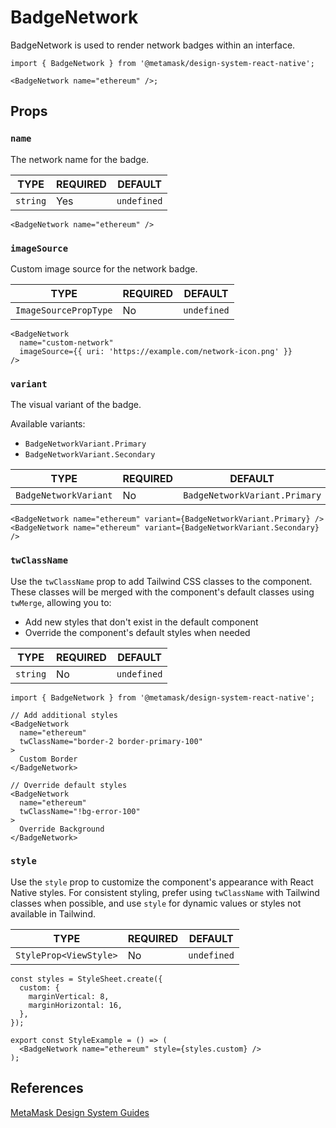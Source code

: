 # BadgeNetwork

BadgeNetwork is used to render network badges within an interface.

```tsx
import { BadgeNetwork } from '@metamask/design-system-react-native';

<BadgeNetwork name="ethereum" />;
```

## Props

### `name`

The network name for the badge.

| TYPE     | REQUIRED | DEFAULT     |
| -------- | -------- | ----------- |
| `string` | Yes      | `undefined` |

```tsx
<BadgeNetwork name="ethereum" />
```

### `imageSource`

Custom image source for the network badge.

| TYPE                  | REQUIRED | DEFAULT     |
| --------------------- | -------- | ----------- |
| `ImageSourcePropType` | No       | `undefined` |

```tsx
<BadgeNetwork
  name="custom-network"
  imageSource={{ uri: 'https://example.com/network-icon.png' }}
/>
```

### `variant`

The visual variant of the badge.

Available variants:

- `BadgeNetworkVariant.Primary`
- `BadgeNetworkVariant.Secondary`

| TYPE                  | REQUIRED | DEFAULT                       |
| --------------------- | -------- | ----------------------------- |
| `BadgeNetworkVariant` | No       | `BadgeNetworkVariant.Primary` |

```tsx
<BadgeNetwork name="ethereum" variant={BadgeNetworkVariant.Primary} />
<BadgeNetwork name="ethereum" variant={BadgeNetworkVariant.Secondary} />
```

### `twClassName`

Use the `twClassName` prop to add Tailwind CSS classes to the component. These classes will be merged with the component's default classes using `twMerge`, allowing you to:

- Add new styles that don't exist in the default component
- Override the component's default styles when needed

| TYPE     | REQUIRED | DEFAULT     |
| -------- | -------- | ----------- |
| `string` | No       | `undefined` |

```tsx
import { BadgeNetwork } from '@metamask/design-system-react-native';

// Add additional styles
<BadgeNetwork
  name="ethereum"
  twClassName="border-2 border-primary-100"
>
  Custom Border
</BadgeNetwork>

// Override default styles
<BadgeNetwork
  name="ethereum"
  twClassName="!bg-error-100"
>
  Override Background
</BadgeNetwork>
```

### `style`

Use the `style` prop to customize the component's appearance with React Native styles. For consistent styling, prefer using `twClassName` with Tailwind classes when possible, and use `style` for dynamic values or styles not available in Tailwind.

| TYPE                   | REQUIRED | DEFAULT     |
| ---------------------- | -------- | ----------- |
| `StyleProp<ViewStyle>` | No       | `undefined` |

```tsx
const styles = StyleSheet.create({
  custom: {
    marginVertical: 8,
    marginHorizontal: 16,
  },
});

export const StyleExample = () => (
  <BadgeNetwork name="ethereum" style={styles.custom} />
);
```

## References

[MetaMask Design System Guides](https://www.notion.so/MetaMask-Design-System-Guides-Design-f86ecc914d6b4eb6873a122b83c12940)
